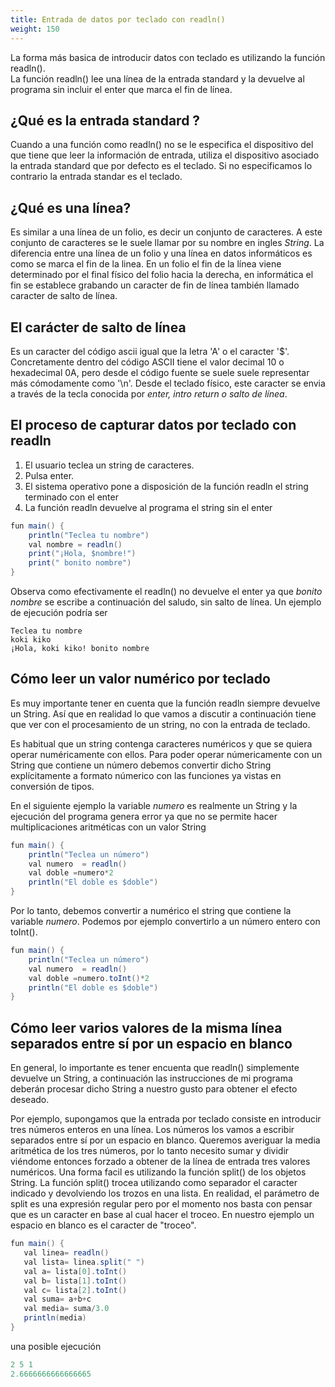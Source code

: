 ```yaml
---
title: Entrada de datos por teclado con readln()
weight: 150
---
```


La forma más basica de introducir datos con teclado es utilizando la función readln().  
La función readln() lee una línea de la entrada standard y la devuelve al programa sin incluir el enter que marca el fin de línea. 

## ¿Qué es la entrada standard ?
Cuando a una función como readln() no se le especifica  el dispositivo del que  tiene que leer la información de entrada,  utiliza el dispositivo asociado la entrada standard que por defecto es el teclado. Si no especificamos lo contrario  la entrada standar es  el teclado.

## ¿Qué es una línea?
Es similar a una línea de un folio, es decir un conjunto de caracteres. A este conjunto de caracteres se le suele llamar por su nombre en ingles *String*. La diferencia entre una línea de un folio y una línea en datos informáticos es como se marca el fin de la linea. En un folio el fin de la línea viene determinado por el final físico del folio hacia la derecha, en informática el fin se establece grabando un caracter de fin de línea también llamado caracter de salto de línea.

## El carácter de salto de línea
Es un caracter del código ascii igual que la letra 'A' o el caracter '$'. Concretamente dentro del código ASCII tiene el valor decimal 10  o hexadecimal 0A, pero desde el código fuente se suele suele representar más cómodamente como '\n'. Desde el teclado físico, este caracter se envia a través de la tecla  conocida por *enter, intro  return o salto de línea*. 

## El proceso de capturar datos por teclado con readln
1. El usuario teclea un string de caracteres.
2. Pulsa enter.
3. El sistema operativo pone a  disposición de la función readln el string terminado con el enter
4. La función readln devuelve al programa el string sin el enter

```java
fun main() {
    println("Teclea tu nombre")
    val nombre = readln()
    print("¡Hola, $nombre!")
    print(" bonito nombre")
}
```
Observa como efectivamente el readln() no devuelve el enter ya que *bonito nombre* se escribe a continuación del saludo, sin salto de línea.
Un ejemplo de ejecución podría ser
```
Teclea tu nombre
koki kiko
¡Hola, koki kiko! bonito nombre

```

## Cómo leer un valor numérico  por teclado
Es muy importante tener en cuenta que la función readln siempre devuelve un String. Así que en realidad lo que vamos a discutir a continuación tiene que ver con el procesamiento de un string, no con la entrada de teclado. 

Es habitual que un string contenga  caracteres numéricos y que se quiera operar numéricamente con ellos. Para poder operar númericamente con un String que contiene un número debemos convertir dicho String explícitamente a  formato númerico con las funciones ya vistas en conversión de tipos. 

En el siguiente ejemplo la variable *numero* es realmente un String y la ejecución del programa genera error ya que no se permite hacer multiplicaciones aritméticas con un valor String
```java
fun main() {
    println("Teclea un número")
    val numero  = readln()
    val doble =numero*2
    println("El doble es $doble")
}
```
Por lo tanto, debemos convertir a numérico el string que contiene la variable *numero*. Podemos por ejemplo convertirlo a un número entero con toInt().

```java
fun main() {
    println("Teclea un número")
    val numero  = readln()
    val doble =numero.toInt()*2
    println("El doble es $doble")
}
```
## Cómo leer varios valores de la misma línea separados entre sí por un espacio en blanco
En general, lo importante es tener encuenta que readln() simplemente devuelve un String, a continuación las instrucciones de mi programa deberán procesar dicho String  a nuestro gusto para obtener el efecto  deseado. 

Por ejemplo, supongamos que la entrada por teclado consiste en introducir tres números enteros en una línea. Los números los vamos a escribir separados entre sí por un espacio en blanco. Queremos averiguar la media aritmética de los tres números, por lo tanto necesito sumar y dividir viéndome entonces forzado  a obtener de la línea de entrada tres valores numéricos. Una forma facil es utilizando la función split() de los objetos String. La función split() trocea utilizando como separador el caracter indicado y devolviendo los trozos en una lista. En realidad, el parámetro de split es una expresión regular pero por el momento nos basta con pensar que es un caracter en base al cual hacer el troceo. En nuestro ejemplo un espacio en blanco es el caracter de "troceo".
```java
fun main() {
   val linea= readln()
   val lista= linea.split(" ")
   val a= lista[0].toInt()
   val b= lista[1].toInt()
   val c= lista[2].toInt()
   val suma= a+b+c
   val media= suma/3.0
   println(media)
}
```
una posible ejecución
```java
2 5 1
2.6666666666666665

```
